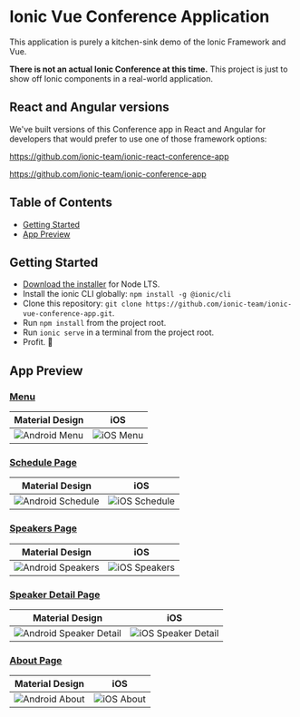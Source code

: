# Ionic Vue Conference Application


This application is purely a kitchen-sink demo of the Ionic Framework and Vue.

**There is not an actual Ionic Conference at this time.** This project is just to show off Ionic components in a real-world application.

## React and Angular versions

We've built versions of this Conference app in React and Angular for developers that would prefer to use one of those framework options:

https://github.com/ionic-team/ionic-react-conference-app

https://github.com/ionic-team/ionic-conference-app

## Table of Contents
- [Getting Started](#getting-started)
- [App Preview](#app-preview)

## Getting Started

* [Download the installer](https://nodejs.org/) for Node LTS.
* Install the ionic CLI globally: `npm install -g @ionic/cli`
* Clone this repository: `git clone https://github.com/ionic-team/ionic-vue-conference-app.git`.
* Run `npm install` from the project root.
* Run `ionic serve` in a terminal from the project root.
* Profit. :tada:

## App Preview

### [Menu](https://github.com/ionic-team/ionic-vue-conference-app/blob/main/src/components/Menu.vue)

| Material Design  | iOS  |
| -----------------| -----|
| ![Android Menu](/resources/screenshots/android-menu.png) | ![iOS Menu](/resources/screenshots/ios-menu.png) |


### [Schedule Page](https://github.com/ionic-team/ionic-vue-conference-app/blob/main/src/views/SessionList.vue)

| Material Design  | iOS  |
| -----------------| -----|
| ![Android Schedule](/resources/screenshots/android-schedule.png) | ![iOS Schedule](/resources/screenshots/ios-schedule.png) |

### [Speakers Page](https://github.com/ionic-team/ionic-vue-conference-app/blob/main/src/views/SpeakerList.vue)

| Material Design  | iOS  |
| -----------------| -----|
| ![Android Speakers](/resources/screenshots/android-speakers.png) | ![iOS Speakers](/resources/screenshots/ios-speakers.png) |

### [Speaker Detail Page](https://github.com/ionic-team/ionic-vue-conference-app/blob/main/src/views/SpeakerDetail.vue)

| Material Design  | iOS  |
| -----------------| -----|
| ![Android Speaker Detail](/resources/screenshots/android-speaker-detail.png) | ![iOS Speaker Detail](/resources/screenshots/ios-speaker-detail.png) |

### [About Page](https://github.com/ionic-team/ionic-vue-conference-app/blob/main/src/views/About.vue)

| Material Design  | iOS  |
| -----------------| -----|
| ![Android About](/resources/screenshots/android-about.png) | ![iOS About](/resources/screenshots/ios-about.png) |


